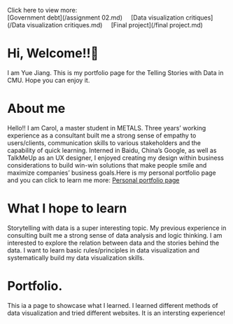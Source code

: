 Click here to view more: 
<br/>
[Government debt](/assignment 02.md) &nbsp;&nbsp;&nbsp;
[Data visualization critiques](/Data visualization critiques.md) &nbsp;&nbsp;&nbsp;
[Final project](/final project.md) &nbsp;&nbsp;&nbsp;

# Hi, Welcome!!🤩
I am Yue Jiang. This is my portfolio page for the Telling Stories with Data in CMU. Hope you can enjoy it. 

# About me
Hello!! I am Carol, a master student in METALS. Three years’ working experience as a consultant built me a strong sense of empathy to users/clients, communication skills to various stakeholders and the capability of quick learning. Interned in Baidu,  China’s Google, as well as TalkMeUp as an UX designer, I enjoyed creating my design within business considerations to build win-win solutions that make people smile and maximize companies’ business goals.Here is my personal portfolio page and you can click to learn me more: [Personal portfolio page](http://www.yuejiang.me)

# What I hope to learn
Storytelling with data is a super interesting topic. My previous experience in consulting built me a strong sense of data analysis and logic thinking. I am interested to explore the relation between data and the stories behind the data. I want to learn basic rules/principles in data visualization and systematically build my data visualization skills. 

# Portfolio.
This ia a page to showcase what I learned. I learned different methods of data visualization and tried different websites. It is an intersting experience!



  
